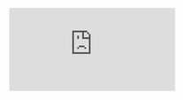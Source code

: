 ![image of Zude](https://www.facebook.com/photo.php?fbid=2154142104703804&set=a.102023619915673&type=3&theater)
